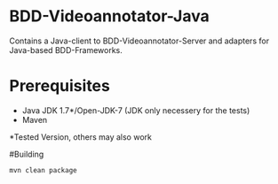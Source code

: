 # BDD-Videoannotator-Java
Contains a Java-client to BDD-Videoannotator-Server and adapters 
for Java-based BDD-Frameworks.

# Prerequisites
- Java JDK 1.7*/Open-JDK-7 (JDK only necessery for the tests)
- Maven

*Tested Version, others may also work

#Building
```sh
mvn clean package
```


